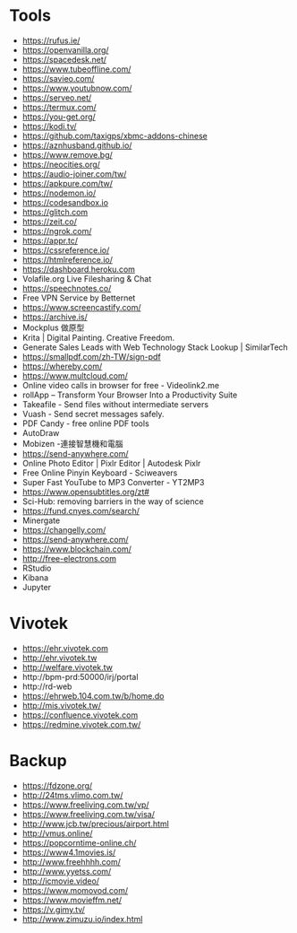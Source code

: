 # Tools

- https://rufus.ie/
- https://openvanilla.org/
- https://spacedesk.net/
- https://www.tubeoffline.com/
- https://savieo.com/
- https://www.youtubnow.com/
- https://serveo.net/
- https://termux.com/
- https://you-get.org/
- https://kodi.tv/
- https://github.com/taxigps/xbmc-addons-chinese
- https://aznhusband.github.io/
- https://www.remove.bg/
- https://neocities.org/
- https://audio-joiner.com/tw/
- https://apkpure.com/tw/
- https://nodemon.io/
- https://codesandbox.io
- https://glitch.com
- https://zeit.co/
- https://ngrok.com/
- https://appr.tc/
- https://cssreference.io/
- https://htmlreference.io/
- https://dashboard.heroku.com
- Volafile.org Live Filesharing & Chat
- https://speechnotes.co/
- Free VPN Service by Betternet
- https://www.screencastify.com/
- https://archive.is/
- Mockplus 做原型
- Krita | Digital Painting. Creative Freedom.
- Generate Sales Leads with Web Technology Stack Lookup | SimilarTech
- https://smallpdf.com/zh-TW/sign-pdf
- https://whereby.com/
- https://www.multcloud.com/
- Online video calls in browser for free - Videolink2.me
- rollApp – Transform Your Browser Into a Productivity Suite
- Takeafile - Send files without intermediate servers
- Vuash - Send secret messages safely.
- PDF Candy - free online PDF tools
- AutoDraw
- Mobizen -連接智慧機和電腦
- https://send-anywhere.com/
- Online Photo Editor | Pixlr Editor | Autodesk Pixlr
- Free Online Pinyin Keyboard - Sciweavers
- Super Fast YouTube to MP3 Converter - YT2MP3
- https://www.opensubtitles.org/zt#
- Sci-Hub: removing barriers in the way of science
- https://fund.cnyes.com/search/
- Minergate
- https://changelly.com/
- https://send-anywhere.com/
- https://www.blockchain.com/
- http://free-electrons.com
- RStudio
- Kibana
- Jupyter

# Vivotek

- https://ehr.vivotek.com
- http://ehr.vivotek.tw
- http://welfare.vivotek.tw
- http://bpm-prd:50000/irj/portal
- http://rd-web
- https://ehrweb.104.com.tw/b/home.do
- http://mis.vivotek.tw/
- https://confluence.vivotek.com
- https://redmine.vivotek.com.tw/

# Backup

- https://fdzone.org/
- http://24tms.vlimo.com.tw/
- https://www.freeliving.com.tw/vp/
- https://www.freeliving.com.tw/visa/
- http://www.jcb.tw/precious/airport.html
- http://vmus.online/
- https://popcorntime-online.ch/
- https://www4.1movies.is/
- http://www.freehhhh.com/
- http://www.yyetss.com/
- http://icmovie.video/
- https://www.momovod.com/
- https://www.movieffm.net/
- https://v.gimy.tv/
- http://www.zimuzu.io/index.html
